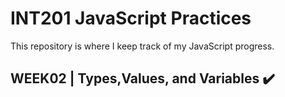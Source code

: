 # INT201 JavaScript Practices
This repository is where I keep track of my JavaScript progress.
## WEEK02 | Types,Values, and Variables :heavy_check_mark:
